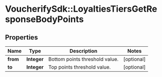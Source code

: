 # VoucherifySdk::LoyaltiesTiersGetResponseBodyPoints

## Properties

| Name | Type | Description | Notes |
| ---- | ---- | ----------- | ----- |
| **from** | **Integer** | Bottom points threshold value. | [optional] |
| **to** | **Integer** | Top points threshold value. | [optional] |

